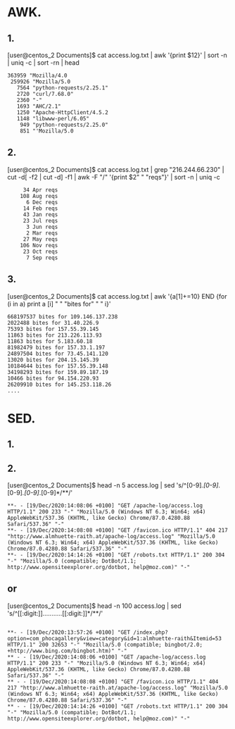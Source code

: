 # AWK.

## 1.
[user@centos_2 Documents]$  cat access.log.txt | awk '{print $12}'  |  sort -n | uniq -c | sort -rn | head
```
363959 "Mozilla/4.0
 259926 "Mozilla/5.0
   7564 "python-requests/2.25.1"
   2720 "curl/7.68.0"
   2360 "-"
   1693 "AHC/2.1"
   1250 "Apache-HttpClient/4.5.2
   1148 "libwww-perl/6.05"
    949 "python-requests/2.25.0"
    851 "'Mozilla/5.0
```

## 2. 
[user@centos_2 Documents]$ cat access.log.txt | grep "216.244.66.230"  | cut -d[ -f2 | cut -d] -f1 | awk -F "/" '{print $2" " "reqs"}'  | sort -n | uniq -c

```
     34 Apr reqs
    108 Aug reqs
      6 Dec reqs
     14 Feb reqs
     43 Jan reqs
     23 Jul reqs
      3 Jun reqs
      2 Mar reqs
     27 May reqs
    106 Nov reqs
     23 Oct reqs
      7 Sep reqs
```      
## 3. 
[user@centos_2 Documents]$ cat access.log.txt | awk '{a[$1]+=$10} END {for (i in a) print a [i] " " "bites for" " "  i}'

```
668197537 bites for 109.146.137.238
2022488 bites for 31.40.226.9
75393 bites for 157.55.39.145
11863 bites for 213.226.113.93
11863 bites for 5.183.60.18
81982479 bites for 157.33.1.197
24897504 bites for 73.45.141.120
13020 bites for 204.15.145.39
10184644 bites for 157.55.39.148
34198293 bites for 159.89.187.19
10466 bites for 94.154.220.93
26209910 bites for 145.253.118.26
....
``` 
# SED.

## 1.

## 2.
[user@centos_2 Documents]$  head -n 5 access.log | sed 's/^[0-9]*.[0-9]*.[0-9]*.[0-9]*.[0-9]*/**/'

```**- - [19/Dec/2020:13:57:26 +0100] "GET /index.php?option=com_phocagallery&view=category&id=1:almhuette-raith&Itemid=53 HTTP/1.1" 200 32653 "-" "Mozilla/5.0 (compatible; bingbot/2.0; +http://www.bing.com/bingbot.htm)" "-"
**- - [19/Dec/2020:14:08:06 +0100] "GET /apache-log/access.log HTTP/1.1" 200 233 "-" "Mozilla/5.0 (Windows NT 6.3; Win64; x64) AppleWebKit/537.36 (KHTML, like Gecko) Chrome/87.0.4280.88 Safari/537.36" "-"
**- - [19/Dec/2020:14:08:08 +0100] "GET /favicon.ico HTTP/1.1" 404 217 "http://www.almhuette-raith.at/apache-log/access.log" "Mozilla/5.0 (Windows NT 6.3; Win64; x64) AppleWebKit/537.36 (KHTML, like Gecko) Chrome/87.0.4280.88 Safari/537.36" "-"
**- - [19/Dec/2020:14:14:26 +0100] "GET /robots.txt HTTP/1.1" 200 304 "-" "Mozilla/5.0 (compatible; DotBot/1.1; http://www.opensiteexplorer.org/dotbot, help@moz.com)" "-"

```
## or 

[user@centos_2 Documents]$ head -n 100 access.log | sed 's/^[[:digit:]]...........[[:digit:]]*/**/'

```

**- - [19/Dec/2020:13:57:26 +0100] "GET /index.php?option=com_phocagallery&view=category&id=1:almhuette-raith&Itemid=53 HTTP/1.1" 200 32653 "-" "Mozilla/5.0 (compatible; bingbot/2.0; +http://www.bing.com/bingbot.htm)" "-"
** - - [19/Dec/2020:14:08:06 +0100] "GET /apache-log/access.log HTTP/1.1" 200 233 "-" "Mozilla/5.0 (Windows NT 6.3; Win64; x64) AppleWebKit/537.36 (KHTML, like Gecko) Chrome/87.0.4280.88 Safari/537.36" "-"
** - - [19/Dec/2020:14:08:08 +0100] "GET /favicon.ico HTTP/1.1" 404 217 "http://www.almhuette-raith.at/apache-log/access.log" "Mozilla/5.0 (Windows NT 6.3; Win64; x64) AppleWebKit/537.36 (KHTML, like Gecko) Chrome/87.0.4280.88 Safari/537.36" "-"
** - - [19/Dec/2020:14:14:26 +0100] "GET /robots.txt HTTP/1.1" 200 304 "-" "Mozilla/5.0 (compatible; DotBot/1.1; http://www.opensiteexplorer.org/dotbot, help@moz.com)" "-"

```

